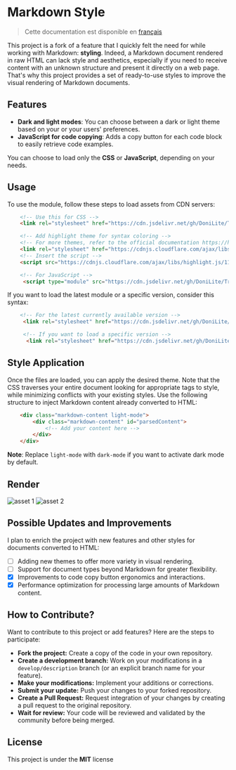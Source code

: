 # Markdown Style

> Cette documentation est disponible en [français](./readme.fr.md)

This project is a fork of a feature that I quickly felt the need for while working with Markdown: **styling**. Indeed, a Markdown document rendered in raw HTML can lack style and aesthetics, especially if you need to receive content with an unknown structure and present it directly on a web page. That's why this project provides a set of ready-to-use styles to improve the visual rendering of Markdown documents.

## Features

- **Dark and light modes**: You can choose between a dark or light theme based on your or your users' preferences.
- **JavaScript for code copying**: Adds a copy button for each code block to easily retrieve code examples.

You can choose to load only the **CSS** or **JavaScript**, depending on your needs.

## Usage

To use the module, follow these steps to load assets from CDN servers:

```html
    <!-- Use this for CSS -->
    <link rel="stylesheet" href="https://cdn.jsdelivr.net/gh/DoniLite/TrickCSS/md.css">

    <!-- Add highlight theme for syntax coloring -->
    <!-- For more themes, refer to the official documentation https://highlightjs.org/#usage -->
    <link rel="stylesheet" href="https://cdnjs.cloudflare.com/ajax/libs/highlight.js/11.8.0/styles/github-dark.min.css"/>
    <!-- Insert the script -->
    <script src="https://cdnjs.cloudflare.com/ajax/libs/highlight.js/11.8.0/highlight.min.js"></script>

    <!-- For JavaScript -->
     <script type="module" src="https://cdn.jsdelivr.net/gh/DoniLite/TrickCSS/md.js" defer></script>
```

If you want to load the latest module or a specific version, consider this syntax:

```html
    <!-- For the latest currently available version -->
     <link rel="stylesheet" href="https://cdn.jsdelivr.net/gh/DoniLite/TrickCSS@latest/md.css">

     <!-- If you want to load a specific version -->
      <link rel="stylesheet" href="https://cdn.jsdelivr.net/gh/DoniLite/TrickCSS@{{specific_version_number}}/md.css">
```

## Style Application

Once the files are loaded, you can apply the desired theme. Note that the CSS traverses your entire document looking for appropriate tags to style, while minimizing conflicts with your existing styles. Use the following structure to inject Markdown content already converted to HTML:

```html
    <div class="markdown-content light-mode">
        <div class="markdown-content" id="parsedContent">
            <!-- Add your content here -->
        </div>
    </div>
```

**Note**: Replace `light-mode` with `dark-mode` if you want to activate dark mode by default.

## Render

![asset 1](https://github.com/user-attachments/assets/8cbe01c7-d30c-4665-8254-be92914135df)
![asset 2](https://github.com/user-attachments/assets/09d58f07-b3e1-4a66-b3e4-471e75c5de8b)


## Possible Updates and Improvements

I plan to enrich the project with new features and other styles for documents converted to HTML:

- [ ] Adding new themes to offer more variety in visual rendering.
- [ ] Support for document types beyond Markdown for greater flexibility.
- [x] Improvements to code copy button ergonomics and interactions.
- [x] Performance optimization for processing large amounts of Markdown content.

## How to Contribute?

Want to contribute to this project or add features? Here are the steps to participate:

- **Fork the project:** Create a copy of the code in your own repository.
- **Create a development branch:** Work on your modifications in a `develop/description` branch (or an explicit branch name for your feature).
- **Make your modifications:** Implement your additions or corrections.
- **Submit your update:** Push your changes to your forked repository.
- **Create a Pull Request:** Request integration of your changes by creating a pull request to the original repository.
- **Wait for review:** Your code will be reviewed and validated by the community before being merged.

## License

This project is under the **MIT** license
